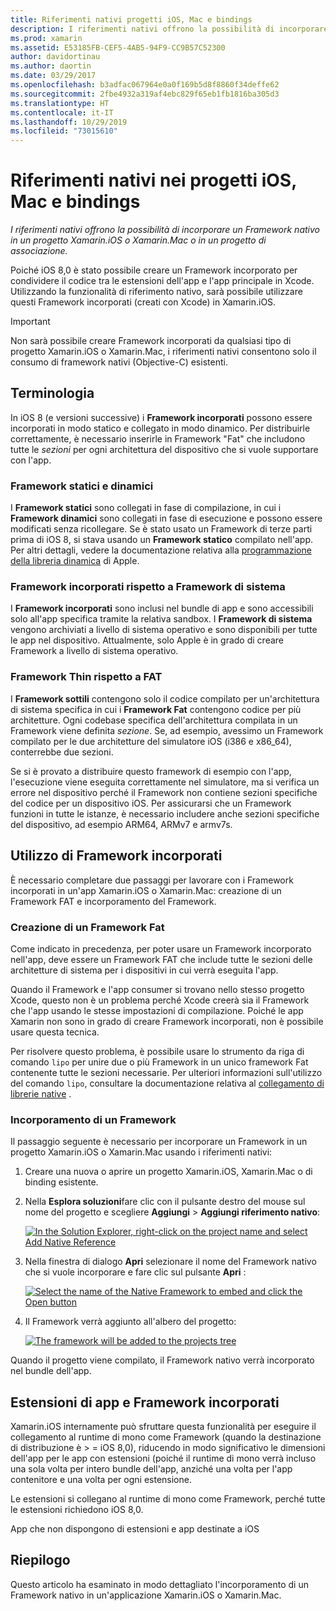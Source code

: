 ```yaml
---
title: Riferimenti nativi progetti iOS, Mac e bindings
description: I riferimenti nativi offrono la possibilità di incorporare un Framework nativo in un progetto Xamarin.iOS, Xamarin.Mac o di binding.
ms.prod: xamarin
ms.assetid: E53185FB-CEF5-4AB5-94F9-CC9B57C52300
author: davidortinau
ms.author: daortin
ms.date: 03/29/2017
ms.openlocfilehash: b3adfac067964e0a0f169b5d8f8860f34deffe62
ms.sourcegitcommit: 2fbe4932a319af4ebc829f65eb1fb1816ba305d3
ms.translationtype: HT
ms.contentlocale: it-IT
ms.lasthandoff: 10/29/2019
ms.locfileid: "73015610"
---
```

# <a name="native-references-in-ios-mac-and-bindings-projects"></a>Riferimenti nativi nei progetti iOS, Mac e bindings

_I riferimenti nativi offrono la possibilità di incorporare un Framework nativo in un progetto Xamarin.iOS o Xamarin.Mac o in un progetto di associazione._

Poiché iOS 8,0 è stato possibile creare un Framework incorporato per condividere il codice tra le estensioni dell'app e l'app principale in Xcode. Utilizzando la funzionalità di riferimento nativo, sarà possibile utilizzare questi Framework incorporati (creati con Xcode) in Xamarin.iOS.

> [!IMPORTANT]
> Non sarà possibile creare Framework incorporati da qualsiasi tipo di progetto Xamarin.iOS o Xamarin.Mac, i riferimenti nativi consentono solo il consumo di framework nativi (Objective-C) esistenti.

<a name="Terminology" />

## <a name="terminology"></a>Terminologia

In iOS 8 (e versioni successive) i **Framework incorporati** possono essere incorporati in modo statico e collegato in modo dinamico. Per distribuirle correttamente, è necessario inserirle in Framework "Fat" che includono tutte le _sezioni_ per ogni architettura del dispositivo che si vuole supportare con l'app.

<a name="Static-vs-Dynamic-Frameworks" />

### <a name="static-vs-dynamic-frameworks"></a>Framework statici e dinamici

I **Framework statici** sono collegati in fase di compilazione, in cui i **Framework dinamici** sono collegati in fase di esecuzione e possono essere modificati senza ricollegare. Se è stato usato un Framework di terze parti prima di iOS 8, si stava usando un **Framework statico** compilato nell'app. Per altri dettagli, vedere la documentazione relativa alla [programmazione della libreria dinamica](https://developer.apple.com/library/mac/documentation/DeveloperTools/Conceptual/DynamicLibraries/100-Articles/OverviewOfDynamicLibraries.html#//apple_ref/doc/uid/TP40001873-SW1) di Apple.

<a name="Embedded-vs-System-Frameworks" />

### <a name="embedded-vs-system-frameworks"></a>Framework incorporati rispetto a Framework di sistema

I **Framework incorporati** sono inclusi nel bundle di app e sono accessibili solo all'app specifica tramite la relativa sandbox. I **Framework di sistema** vengono archiviati a livello di sistema operativo e sono disponibili per tutte le app nel dispositivo. Attualmente, solo Apple è in grado di creare Framework a livello di sistema operativo.

<a name="Thin-vs-Fat-Frameworks" />

### <a name="thin-vs-fat-frameworks"></a>Framework Thin rispetto a FAT

I **Framework sottili** contengono solo il codice compilato per un'architettura di sistema specifica in cui i **Framework Fat** contengono codice per più architetture. Ogni codebase specifica dell'architettura compilata in un Framework viene definita _sezione_. Se, ad esempio, avessimo un Framework compilato per le due architetture del simulatore iOS (i386 e x86_64), conterrebbe due sezioni.

Se si è provato a distribuire questo framework di esempio con l'app, l'esecuzione viene eseguita correttamente nel simulatore, ma si verifica un errore nel dispositivo perché il Framework non contiene sezioni specifiche del codice per un dispositivo iOS. Per assicurarsi che un Framework funzioni in tutte le istanze, è necessario includere anche sezioni specifiche del dispositivo, ad esempio ARM64, ARMv7 e armv7s.

<a name="Working-with-Embedded-Frameworks" />

## <a name="working-with-embedded-frameworks"></a>Utilizzo di Framework incorporati

È necessario completare due passaggi per lavorare con i Framework incorporati in un'app Xamarin.iOS o Xamarin.Mac: creazione di un Framework FAT e incorporamento del Framework.

<a name="Overview" />

### <a name="creating-a-fat-framework"></a>Creazione di un Framework Fat

Come indicato in precedenza, per poter usare un Framework incorporato nell'app, deve essere un Framework FAT che include tutte le sezioni delle architetture di sistema per i dispositivi in cui verrà eseguita l'app.

Quando il Framework e l'app consumer si trovano nello stesso progetto Xcode, questo non è un problema perché Xcode creerà sia il Framework che l'app usando le stesse impostazioni di compilazione. Poiché le app Xamarin non sono in grado di creare Framework incorporati, non è possibile usare questa tecnica.

Per risolvere questo problema, è possibile usare lo strumento da riga di comando `lipo` per unire due o più Framework in un unico framework Fat contenente tutte le sezioni necessarie. Per ulteriori informazioni sull'utilizzo del comando `lipo`, consultare la documentazione relativa al [collegamento di librerie native](~/ios/platform/native-interop.md) .

<a name="Embedding-a-Framework" />

### <a name="embedding-a-framework"></a>Incorporamento di un Framework

Il passaggio seguente è necessario per incorporare un Framework in un progetto Xamarin.iOS o Xamarin.Mac usando i riferimenti nativi:

1. Creare una nuova o aprire un progetto Xamarin.iOS, Xamarin.Mac o di binding esistente.
2. Nella **Esplora soluzioni**fare clic con il pulsante destro del mouse sul nome del progetto e scegliere **Aggiungi** > **Aggiungi riferimento nativo**: 

    [![](native-references-images/ref01.png "In the Solution Explorer, right-click on the project name and select Add Native Reference")](native-references-images/ref01.png#lightbox)
3. Nella finestra di dialogo **Apri** selezionare il nome del Framework nativo che si vuole incorporare e fare clic sul pulsante **Apri** : 

    [![](native-references-images/ref02.png "Select the name of the Native Framework to embed and click the Open button")](native-references-images/ref02.png#lightbox)
4. Il Framework verrà aggiunto all'albero del progetto: 

    [![](native-references-images/ref03.png "The framework will be added to the projects tree")](native-references-images/ref03.png#lightbox)

Quando il progetto viene compilato, il Framework nativo verrà incorporato nel bundle dell'app.

<a name="App-Extensions-and-Embedded-Frameworks" />

## <a name="app-extensions-and-embedded-frameworks"></a>Estensioni di app e Framework incorporati

Xamarin.iOS internamente può sfruttare questa funzionalità per eseguire il collegamento al runtime di mono come Framework (quando la destinazione di distribuzione è > = iOS 8,0), riducendo in modo significativo le dimensioni dell'app per le app con estensioni (poiché il runtime di mono verrà incluso una sola volta per intero bundle dell'app, anziché una volta per l'app contenitore e una volta per ogni estensione.

Le estensioni si collegano al runtime di mono come Framework, perché tutte le estensioni richiedono iOS 8,0.

App che non dispongono di estensioni e app destinate a iOS 

<a name="Summary" />

## <a name="summary"></a>Riepilogo

Questo articolo ha esaminato in modo dettagliato l'incorporamento di un Framework nativo in un'applicazione Xamarin.iOS o Xamarin.Mac.
